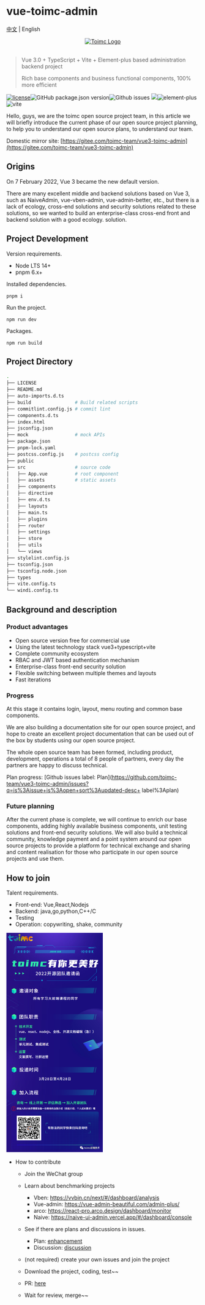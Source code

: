 # vue-toimc-admin

[中文](./README.md) | English

<div align="center"> <a href="https://github.com/toimc-team/vue3-toimc-admin"> <img alt="Toimc Logo" width="360" height="100" src="https://toimc-online.obs.cn-east-3.myhuaweicloud.com/logo.png"> </a> <br> <br>
</div>

> Vue 3.0 + TypeScript + Vite + Element-plus based administration backend project
>
> Rich base components and business functional components, 100% more efficient

[![license](https://img.shields.io/github/license/toimc-team/vue3-toimc-admin.svg)](LICENSE)![GitHub package.json version](https://img.shields.io/github/package-json/v/toimc-team/vue3-toimc-admin)![Github issues](https://img.shields.io/github/issues/toimc-team/vue3-toimc-admin) ![](https://img.shields.io/badge/Vue-%5E3.2.31-brightgreen)![element-plus](https://img.shields.io/badge/element--plus-2.x-orange)![vite](https://img.shields.io/badge/vite-%5E2.9.0-yellowgreen)

Hello, guys, we are the toimc open source project team, in this article we will briefly introduce the current phase of our open source project planning, to help you to understand our open source plans, to understand our team.

Domestic mirror site: [https://gitee.com/toimc-team/vue3-toimc-admin](https://gitee.com/toimc-team/vue3-toimc-admin)

## Origins

On 7 February 2022, Vue 3 became the new default version.

There are many excellent middle and backend solutions based on Vue 3, such as NaiveAdmin, vue-vben-admin, vue-admin-better, etc., but there is a lack of ecology, cross-end solutions and security solutions related to these solutions, so we wanted to build an enterprise-class cross-end front and backend solution with a good ecology. solution.

## Project Development

Version requirements.

- Node LTS 14+
- pnpm 6.x+

Installed dependencies.

```
pnpm i
```

Run the project.

```
npm run dev
```

Packages.

```
npm run build
```

## Project Directory

```bash
.
├── LICENSE
├── README.md
├── auto-imports.d.ts
├── build                # Build related scripts
├── commitlint.config.js # commit lint
├── components.d.ts
├── index.html
├── jsconfig.json
├── mock                 # mock APIs
├── package.json
├── pnpm-lock.yaml
├── postcss.config.js    # postcss config
├── public
├── src                  # source code
│   ├── App.vue          # root component
│   ├── assets           # static assets
│   ├── components
│   ├── directive
│   ├── env.d.ts
│   ├── layouts
│   ├── main.ts
│   ├── plugins
│   ├── router
│   ├── settings
│   ├── store
│   ├── utils
│   └── views
├── stylelint.config.js
├── tsconfig.json
├── tsconfig.node.json
├── types
├── vite.config.ts
└── windi.config.ts
```

## Background and description

### Product advantages

- Open source version free for commercial use
- Using the latest technology stack vue3+typescript+vite
- Complete community ecosystem
- RBAC and JWT based authentication mechanism
- Enterprise-class front-end security solution
- Flexible switching between multiple themes and layouts
- Fast iterations

### Progress

At this stage it contains login, layout, menu routing and common base components.

We are also building a documentation site for our open source project, and hope to create an excellent project documentation that can be used out of the box by students using our open source project.

The whole open source team has been formed, including product, development, operations a total of 8 people of partners, every day the partners are happy to discuss technical.

Plan progress: [Github issues label: Plan](https://github.com/toimc-team/vue3-toimc-admin/issues?q=is%3Aissue+is%3Aopen+sort%3Aupdated-desc+ label%3Aplan)

### Future planning

After the current phase is complete, we will continue to enrich our base components, adding highly available business components, unit testing solutions and front-end security solutions. We will also build a technical community, knowledge payment and a point system around our open source projects to provide a platform for technical exchange and sharing and content realisation for those who participate in our open source projects and use them.

## How to join

Talent requirements.

- Front-end: Vue,React,Nodejs
- Backend: java,go,python,C++/C
- Testing
- Operation: copywriting, shake, community

<img src="public/assets/640.png" alt="640" style="width: 50%;" />

- How to contribute

  - Join the WeChat group
  - Learn about benchmarking projects
    - Vben: https://vvbin.cn/next/#/dashboard/analysis
    - Vue-admin: https://vue-admin-beautiful.com/admin-plus/
    - arco: https://react-pro.arco.design/dashboard/monitor
    - Naive: https://naive-ui-admin.vercel.app/#/dashboard/console
  - See if there are plans and discussions in issues.
    - Plan: [enhancement](https://github.com/toimc-team/vue3-toimc-admin/issues?q=is%3Aissue+is%3Aopen+label%3Aenhancement)
    - Discussion: [discussion](https://github.com/toimc-team/vue3-toimc-admin/issues?q=is%3Aissue+is%3Aopen+label%3Adiscussion)
  - (not required) create your own issues and join the project
  - Download the project, coding, test~~
  - PR: [here](https://github.com/toimc-team/vue3-toimc-admin/pulls?q=is%3Apr+is%3Aopen+sort%3Aupdated-desc)

  - Wait for review, merge~~
